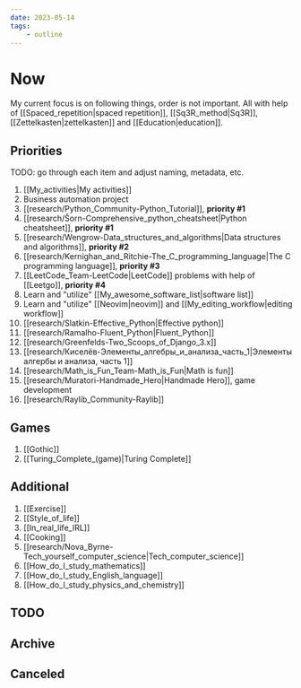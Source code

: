 ```yaml
---
date: 2023-05-14
tags:
    - outline
---
```


# Now

My current focus is on following things, order is not important. All with help
of [[Spaced_repetition|spaced repetition]], [[Sq3R_method|Sq3R]],
[[Zettelkasten|zettelkasten]] and [[Education|education]].

## Priorities

TODO: go through each item and adjust naming, metadata, etc.

1. [[My_activities|My activities]]
2. Business automation project
3. [[research/Python_Community-Python_Tutorial]], **priority #1**
4. [[research/Šorn-Comprehensive_python_cheatsheet|Python cheatsheet]], **priority #1**
5. [[research/Wengrow-Data_structures_and_algorithms|Data structures and algorithms]], **priority #2**
6. [[research/Kernighan_and_Ritchie-The_C_programming_language|The C programming language]], **priority #3**
7. [[LeetCode_Team-LeetCode|LeetCode]] problems with help of [[Leetgo]], **priority #4**
8. Learn and "utilize" [[My_awesome_software_list|software list]]
9. Learn and "utilize" [[Neovim|neovim]] and [[My_editing_workflow|editing workflow]]
11. [[research/Slatkin-Effective_Python|Effective python]]
12. [[research/Ramalho-Fluent_Python|Fluent_Python]]
13. [[research/Greenfelds-Two_Scoops_of_Django_3.x]]
16. [[research/Киселёв-Элементы_алгебры_и_анализа_часть_1|Элементы алгербы и анализа, часть 1]]
17. [[research/Math_is_Fun_Team-Math_is_Fun|Math is fun]]
10. [[research/Muratori-Handmade_Hero|Handmade Hero]], game development
14. [[research/Raylib_Community-Raylib]]

## Games

1. [[Gothic]]
2. [[Turing_Complete_(game)|Turing Complete]]

## Additional

1. [[Exercise]]
2. [[Style_of_life]]
3. [[In_real_life_IRL]]
4. [[Cooking]]
5. [[research/Nova_Byrne-Tech_yourself_computer_science|Tech_computer_science]]
6. [[How_do_I_study_mathematics]]
7. [[How_do_I_study_English_language]]
8. [[How_do_I_study_physics_and_chemistry]]

## TODO

## Archive

## Canceled
